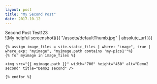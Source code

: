 ```yaml
---
layout: post
title: "My Second Post"
date: 2017-10-12
---
```



Second Post Test123
<br>
![My helpful screenshot]({{ "/assets/defaultThumb.jpg" | absolute_url }})
<br>

<div id="slider_container_2">
  <div id="SliderName_2">
    
    {% assign image_files = site.static_files | where: "image", true | where_exp: "myimage", "myimage.path contains 'my-pics1'"%}
    {% for myimage in image_files %}
    
    <img src="{{ myimage.path }}" width="700" height="450" alt="Demo2 second" title="Demo2 second" />

    {% endfor %}
  </div>
  <div id="SliderNameNavigation_2"></div>
</div>


<script type="text/javascript">
  effectsDemo2 = 'rain,stairs,fade';
  var demoSlider_2 = Sliderman.slider({container: 'SliderName_2', width: window.innerWidth, height: 450, effects: effectsDemo2,
    display: {
      autoplay: 3000,
      loading: {background: '#000000', opacity: 0.5, image: '{{ "/assets/sliderman/loading.gif" | absolute_url }}'},
      buttons: {hide: true, opacity: 1, prev: {className: 'SliderNamePrev_2', label: ''}, next: {className: 'SliderNameNext_2', label: ''}},
      navigation: {container: 'SliderNameNavigation_2', label: '<img src="{{ "/assets/sliderman/clear.gif" | absolute_url }}" />'}
    }
  });
</script>
